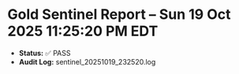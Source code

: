 # Gold Sentinel Report – Sun 19 Oct 2025 11:25:20 PM EDT
- **Status:** ✅ PASS
- **Audit Log:** sentinel_20251019_232520.log
